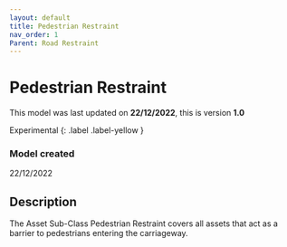 ```yaml
---
layout: default
title: Pedestrian Restraint
nav_order: 1
Parent: Road Restraint
---
```


# Pedestrian Restraint
This model was last updated on **22/12/2022**, this is version **1.0**

Experimental
{: .label .label-yellow }

### Model created
22/12/2022

## Description
The Asset Sub-Class Pedestrian Restraint covers all assets that act as a barrier to pedestrians entering the carriageway.